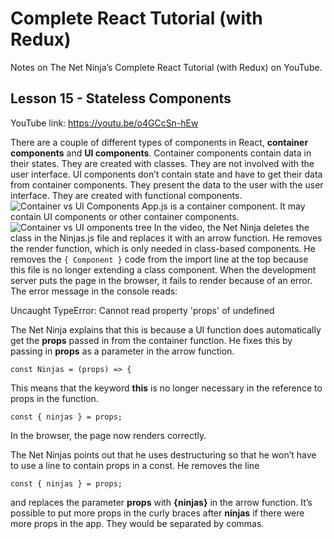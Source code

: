 # Complete React Tutorial (with Redux)

Notes on The Net Ninja’s Complete React Tutorial (with Redux) on YouTube.

## Lesson 15 - Stateless Components

YouTube link: https://youtu.be/o4GCcSn-hEw

There are a couple of different types of components in React, __container components__ and __UI components__. Container components contain data in their states. They are created with classes. They are not involved with the user interface. UI components don’t contain state and have to get their data from container components. They present the data to the user with the user interface. They are created with functional components.
![Container vs  UI Components](https://user-images.githubusercontent.com/29614473/61925890-0f7bd280-af23-11e9-871b-6102b2394393.png)
App.js is a container component. It may contain UI components or other container components.
![Container vs  UI omponents tree](https://user-images.githubusercontent.com/29614473/61925928-418d3480-af23-11e9-8959-5b5d3a945a71.png)
In the video, the Net Ninja deletes the class in the Ninjas.js file and replaces it with an arrow function. He removes the render function, which is only needed in class-based components. He removes the `{ Component }` code from the import line at the top because this file is no longer extending a class component. When the development server puts the page in the browser, it fails to render because of an error. The error message in the console reads:

Uncaught TypeError: Cannot read property 'props' of undefined

The Net Ninja explains that this is because a UI function does automatically get the __props__ passed in from the container function. He fixes this by passing in __props__ as a parameter in the arrow function.

`const Ninjas = (props) => {`

This means that the keyword __this__ is no longer necessary in the reference to props in the function.

`const { ninjas } = props;`

In the browser, the page now renders correctly.

The Net Ninjas points out that he uses destructuring so that he won’t have to use a line to contain props in a const. He removes the line

`const { ninjas } = props;`

and replaces the parameter __props__ with __{ninjas}__ in the arrow function. It’s possible to put more props in the curly braces after __ninjas__ if there were more props in the app. They would be separated by commas.
